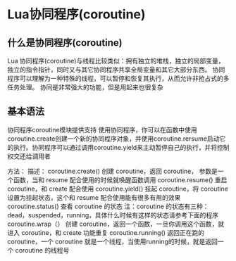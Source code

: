 # Lua协同程序(coroutine)

## 什么是协同程序(coroutine)
Lua 协同程序(coroutine)与线程比较类似：拥有独立的堆栈，独立的局部变量，独立的指令指针，同时又与其它协同程序共享全局变量和其它大部分东西。
协同程序可以理解为一种特殊的线程，可以暂停和恢复其执行，从而允许非抢占式的多任务处理。
协同是非常强大的功能，但是用起来也很复杂

## 基本语法
协同程序coroutine模块提供支持
使用协同程序，你可以在函数中使用coroutine.create创建一个新的协同程序对象，并使用coroutine.rersume启动它的执行。协同程序可以通过调用coroutine.yield来主动暂停自己的执行，并将控制权交还给调用者

方法：	            描述：
coroutine.create()	    创建 coroutine，返回 coroutine， 参数是一个函数，当和 resume 配合使用的时候就唤醒函数调用
coroutine.resume()	    重启 coroutine，和 create 配合使用
coroutine.yield()	    挂起 coroutine，将 coroutine 设置为挂起状态，这个和 resume 配合使用能有很多有用的效果
coroutine.status()	    查看 coroutine 的状态
注：coroutine 的状态有三种：dead，suspended，running，具体什么时候有这样的状态请参考下面的程序
coroutine.wrap（）	    创建 coroutine，返回一个函数，一旦你调用这个函数，就进入 coroutine，和 create 功能重复
coroutine.running()	    返回正在跑的 coroutine，一个 coroutine 就是一个线程，当使用running的时候，就是返回一个 coroutine 的线程号